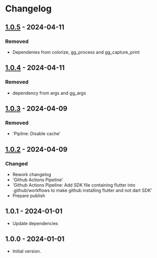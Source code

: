# Changelog

## [1.0.5] - 2024-04-11

### Removed

- Dependenies from colorize, gg\_process and gg\_capture\_print

## [1.0.4] - 2024-04-11

### Removed

- dependency from args and gg\_args

## [1.0.3] - 2024-04-09

### Removed

- 'Pipline: Disable cache'

## [1.0.2] - 2024-04-09

### Changed

- Rework changelog
- 'Github Actions Pipeline'
- 'Github Actions Pipeline: Add SDK file containing flutter into .github/workflows to make github installing flutter and not dart SDK'
- Prepare publish

## 1.0.1 - 2024-01-01

- Update dependencies

## 1.0.0 - 2024-01-01

- Initial version.

[1.0.5]: https://github.com/inlavigo/gg_log/compare/1.0.4...1.0.5
[1.0.4]: https://github.com/inlavigo/gg_log/compare/1.0.3...1.0.4
[1.0.3]: https://github.com/inlavigo/gg_log/compare/1.0.2...1.0.3
[1.0.2]: https://github.com/inlavigo/gg_log/compare/1.0.1...1.0.2
